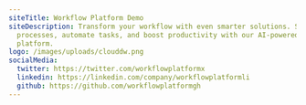 ```yaml
---
siteTitle: Workflow Platform Demo
siteDescription: Transform your workflow with even smarter solutions. Streamline
  processes, automate tasks, and boost productivity with our AI-powered
  platform.
logo: /images/uploads/clouddw.png
socialMedia:
  twitter: https://twitter.com/workflowplatformx
  linkedin: https://linkedin.com/company/workflowplatformli
  github: https://github.com/workflowplatformgh
---
```


